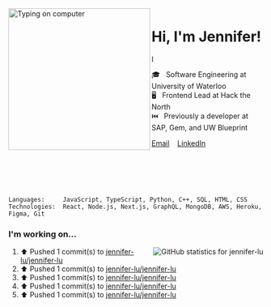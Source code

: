 <img alt="Typing on computer" align="left" src="https://user-images.githubusercontent.com/49915445/159070893-e409d37a-b21e-4943-91de-8976e11f349b.gif" height="280" />

# Hi, I'm Jennifer!

<img alt="I enjoy programming, visual arts, and going on long walks." src="https://user-images.githubusercontent.com/49915445/159123311-2eba7ea0-734c-486e-8dd2-bd563fe2268d.gif" height="15" />

🎓&nbsp;&nbsp;&nbsp;Software Engineering at University of Waterloo  
🖥️&nbsp;&nbsp;&nbsp;Frontend Lead at Hack the North  
⏮️&nbsp;&nbsp;&nbsp;Previously a developer at SAP, Gem, and UW Blueprint  

[Email](mailto:jenniferlugm@gmail.com)&nbsp;&nbsp;&nbsp;
[LinkedIn](https://www.linkedin.com/in/-jennifer/)&nbsp;&nbsp;&nbsp;
<!--[Resume](https://drive.google.com/file/d/1l65_ZBPLEwe_3t7iUaPOBx5tyXwLtTzx/view?usp=sharing)&nbsp;&nbsp;&nbsp;-->

<br /><br /><br /><br />

```
Languages:     JavaScript, TypeScript, Python, C++, SQL, HTML, CSS
Technologies:  React, Node.js, Next.js, GraphQL, MongoDB, AWS, Heroku, Figma, Git
```

### I'm working on...

<img align=right alt="GitHub statistics for jennifer-lu" src="https://github-readme-stats-git-masterrstaa-rickstaa.vercel.app/api?username=jennifer-lu&count_private=true&hide_title=true&hide_border=true&show_icons=true&bg_color=e9e3d9&text_color=817a69&title_color=817a69&icon_color=817a69" />

<!--RECENT_ACTIVITY:start-->
1. ⬆️ Pushed 1 commit(s) to [jennifer-lu/jennifer-lu](https://github.com/jennifer-lu/jennifer-lu)
2. ⬆️ Pushed 1 commit(s) to [jennifer-lu/jennifer-lu](https://github.com/jennifer-lu/jennifer-lu)
3. ⬆️ Pushed 1 commit(s) to [jennifer-lu/jennifer-lu](https://github.com/jennifer-lu/jennifer-lu)
4. ⬆️ Pushed 1 commit(s) to [jennifer-lu/jennifer-lu](https://github.com/jennifer-lu/jennifer-lu)
5. ⬆️ Pushed 1 commit(s) to [jennifer-lu/jennifer-lu](https://github.com/jennifer-lu/jennifer-lu)
<!--RECENT_ACTIVITY:end-->

<!--RECENT_ACTIVITY:last_update-->

<!--RECENT_ACTIVITY:last_update_end-->
